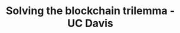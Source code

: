 ---
title: "Solving the blockchain trilemma - UC Davis"
description: "Basic introductions to Blockchain and the reasons for blockchain, comparison between Algorand blockchain with other blockchains and solving the blockchain trilemma. For CS Students with no background on blockchain. By end of this module, you will understand the basics of blockchain and the pros and cons between Algorand&#39;s and other blockchains."
type: "course"
category: "Blockchain Basics"
difficulty: "Intermediate"
summary: "Introduction to the basics of Algorand blockchain and the comparison between Algorand and other blockchain"
file_path: ""
image: "https://assets-global.website-files.com/5e39e095596498a8b9624af1/5ffca6e3e0d8ad9231cc2af6_Portfolio-course---final.png"
link: "https://youtu.be/yTAKc4uG7cM"
status: "open"
---